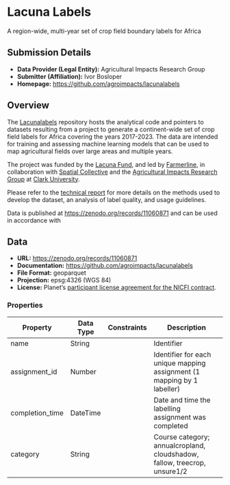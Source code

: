 # Lacuna Labels

A region-wide, multi-year set of crop field boundary labels for Africa

## Submission Details

- **Data Provider (Legal Entity):** Agricultural Impacts Research Group
- **Submitter (Affiliation):** Ivor Bosloper
- **Homepage:** https://github.com/agroimpacts/lacunalabels

## Overview

The [Lacunalabels](https://github.com/agroimpacts/lacunalabels/) repository hosts
the analytical code and pointers to datasets
resulting from a project to generate a continent-wide set of crop field
labels for Africa covering the years 2017-2023. The data are intended
for training and assessing machine learning models that can be used to
map agricultural fields over large areas and multiple years.

The project was funded by the [Lacuna Fund](https://lacunafund.org/),
and led by [Farmerline](https://farmerline.co/), in collaboration with
[Spatial Collective](https://spatialcollective.com/) and the
[Agricultural Impacts Research Group](agroimpacts.info) at [Clark
University](https://www.clarku.edu/departments/geography/).

Please refer to the [technical
report](docs/report/technical-report.pdf) for more details on the
methods used to develop the dataset, an analysis of label quality, and
usage guidelines.

Data is published at https://zenodo.org/records/11060871 and can be used in accordance
with 

## Data

- **URL:** https://zenodo.org/records/11060871
- **Documentation:** https://github.com/agroimpacts/lacunalabels
- **File Format:** geoparquet
- **Projection:** epsg:4326 (WGS 84)
- **License:** Planet’s [participant license agreement for the NICFI contract](https://assets.planet.com/docs/Planet_ParticipantLicenseAgreement_NICFI.pdf).

### Properties

| Property        | Data Type | Constraints | Description                                                               |
|-----------------|-----------|-------------|---------------------------------------------------------------------------|
| name            | String    |             | Identifier                                                                |
| assignment_id   | Number    |             | Identifier for each unique mapping assignment (1 mapping by 1 labeller)   |
| completion_time | DateTime  |             | Date and time the labelling assignment was completed                      |
| category        | String    |             | Course category; annualcropland, cloudshadow, fallow, treecrop, unsure1/2 |
